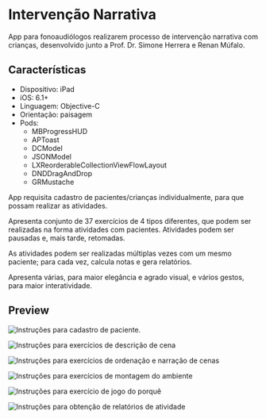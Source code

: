 # Intervenção Narrativa

App para fonoaudiólogos realizarem processo de intervenção narrativa com crianças, desenvolvido junto a Prof. Dr. Simone Herrera e Renan Múfalo.

## Características
- Dispositivo: iPad
- iOS: 6.1+
- Linguagem: Objective-C
- Orientação: paisagem
- Pods:
	- MBProgressHUD
	- APToast
	- DCModel
	- JSONModel
	- LXReorderableCollectionViewFlowLayout
	- DNDDragAndDrop
	- GRMustache

App requisita cadastro de pacientes/crianças individualmente, para que possam realizar as atividades.

Apresenta conjunto de 37 exercícios de 4 tipos diferentes, que podem ser realizadas na forma atividades com pacientes. Atividades podem ser pausadas e, mais tarde, retomadas.

As atividades podem ser realizadas múltiplas vezes com um mesmo paciente; para cada vez, calcula notas e gera relatórios.

Apresenta várias, para maior elegância e agrado visual, e vários gestos, para maior interatividade.

## Preview
![Instruções para cadastro de paciente.](https://i.imgur.com/wWPe0cE.png)

![Instruções para exercícios de descrição de cena](https://i.imgur.com/ZTVokYi.png)

![Instruções para exercícios de ordenação e narração de cenas](https://i.imgur.com/KtqiMkX.png)

![Instruções para exercícios de montagem do ambiente](https://i.imgur.com/zRtlpJh.png)

![Instruções para exercício de jogo do porquê](https://i.imgur.com/A40WKlG.png)

![Instruções para obtenção de relatórios de atividade](https://i.imgur.com/ocO2shs.png)